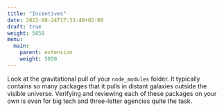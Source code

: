 ```yaml
---
title: "Incentives"
date: 2022-08-24T17:33:48+02:00
draft: true
weight: 5050
menu:
  main:
    parent: extension
    weight: 5050
---
```


<!-- Why would any company or government sponsor such a system? -->

Look at the gravitational pull of your `node_modules` folder.
It typically contains so many packages that it pulls in distant galaxies
outside the visible universe.
Verifying and reviewing each of these packages on your own is even for big tech
and three-letter agencies quite the task.
